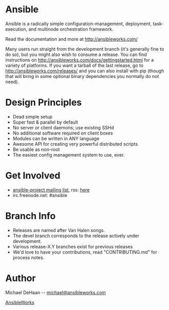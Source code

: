 Ansible
=======

Ansible is a radically simple configuration-management, deployment, task-execution, and
multinode orchestration framework.

Read the documentation and more at http://ansibleworks.com/

Many users run straight from the development branch (it's generally fine to do so), but you might also wish to consume a release.  You can find 
instructions on http://ansibleworks.com/docs/gettingstarted.html for a variety of platforms.  If you want a tarball of the last release, go to 
http://ansibleworks.com/releases/ and you can also install with pip (though that will bring in some optional binary dependencies you normally do not need).

Design Principles
=================

   * Dead simple setup
   * Super fast & parallel by default
   * No server or client daemons; use existing SSHd
   * No additional software required on client boxes
   * Modules can be written in ANY language
   * Awesome API for creating very powerful distributed scripts
   * Be usable as non-root
   * The easiest config management system to use, ever.

Get Involved
============

   * [ansible-project mailing list](http://groups.google.com/group/ansible-project), rss: [here](https://groups.google.com/group/ansible-project/feed/rss_v2_0_msgs.xml?num=50&pli=1)
   * irc.freenode.net: #ansible

Branch Info
===========

   * Releases are named after Van Halen songs.
   * The devel branch corresponds to the release actively under development.
   * Various release-X.Y branches exist for previous releases
   * We'd love to have your contributions, read "CONTRIBUTING.md" for process notes.

Author
======

Michael DeHaan -- michael@ansibleworks.com

[AnsibleWorks](http://ansibleworks.com)
